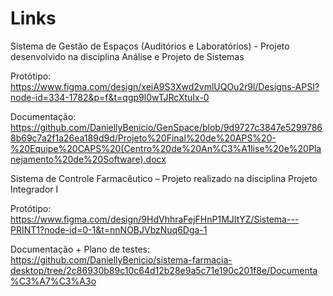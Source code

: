 # Links

Sistema de Gestão de Espaços (Auditórios e Laboratórios) - Projeto desenvolvido na disciplina Análise e Projeto de Sistemas

Protótipo: https://www.figma.com/design/xeiA9S3Xwd2vmlUQOu2r9l/Designs-APSI?node-id=334-1782&p=f&t=qgp9l0wTJRcXtuIx-0

Documentação: https://github.com/DaniellyBenicio/GenSpace/blob/9d9727c3847e52997868b69c7a2f1a26ea189d9d/Projeto%20Final%20de%20APS%20-%20Equipe%20CAPS%20(Centro%20de%20An%C3%A1lise%20e%20Planejamento%20de%20Software).docx


Sistema de Controle Farmacêutico – Projeto realizado na disciplina Projeto Integrador I

Protótipo: https://www.figma.com/design/9HdVhhraFejFHnP1MJItYZ/Sistema---PRINT1?node-id=0-1&t=nnNOBJVbzNuq6Dga-1

Documentação + Plano de testes: https://github.com/DaniellyBenicio/sistema-farmacia-desktop/tree/2c86930b89c10c64d12b28e9a5c71e190c201f8e/Documenta%C3%A7%C3%A3o






